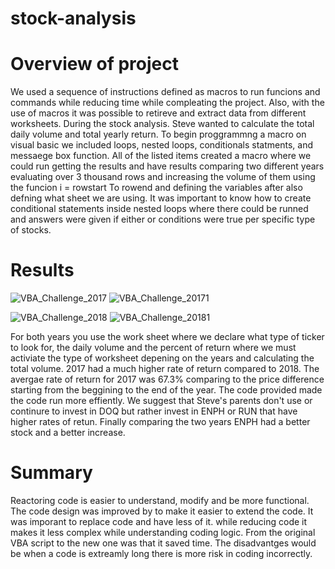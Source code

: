 # stock-analysis
# Overview of project
We used a sequence of instructions defined as macros to run funcions and commands while reducing time while compleating the project. Also, with the use of macros it was possible to retireve and extract data from different worksheets. During the stock analysis. Steve wanted to calculate the total daily volume and total yearly return. To begin proggrammng a macro on visual basic we included loops, nested loops, conditionals statments,  and messaege box function. All of the listed items created a macro where we could run getting the results and have results comparing two different years evaluating over 3 thousand rows and increasing the volume of them using the funcion i = rowstart To rowend and defining the variables after also defning what sheet we are using. It was important to know how to create conditional statements inside nested loops where there could be runned and answers were given if either or conditions were true per specific type of stocks. 

# Results 
![VBA_Challenge_2017](https://user-images.githubusercontent.com/92067596/155863218-013315e3-1131-4bb9-bce1-25157c56cb9a.png)
![VBA_Challenge_20171](https://user-images.githubusercontent.com/92067596/155866733-d6ca5267-308f-41bd-a17b-078d714ae13a.png)

![VBA_Challenge_2018](https://user-images.githubusercontent.com/92067596/155863221-5e23c819-5aab-4d3e-9e45-2ce4fb3ecc36.png)
![VBA_Challenge_20181](https://user-images.githubusercontent.com/92067596/155866734-6e7b9b4a-659e-4155-b678-28ac75124187.png)

For both years you use the work sheet where we declare what type of ticker to look for, the daily volume and the percent of return where we must activiate the type of worksheet depening on the years and calculating the total volume. 2017 had a much higher rate of return compared to 2018. The avergae rate of return for 2017 was 67.3% comparing to the price difference starting from the beggining to the end of the year. The code provided made the code run more effiently. We suggest that Steve's parents don't use or continure to invest in DOQ but rather invest in ENPH or RUN that have higher rates of retun. Finally comparing the two years ENPH had a better stock and a better increase. 

# Summary
Reactoring code is easier to understand, modify and be more functional. The code design was improved by to make it easier to extend the code. It was imporant to replace code and have less of it. while reducing code it makes it less complex while understanding coding logic. From the original VBA script to the new one was that it saved time. The disadvantges would be when a code is extreamly long there is more risk in coding incorrectly. 
